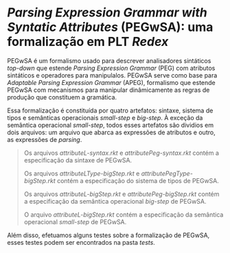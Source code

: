 # _Parsing Expression Grammar with Syntatic Attributes_ (PEGwSA): uma formalização em PLT _Redex_
PEGwSA é um formalismo usado para descrever analisadores sintáticos _top-down_ que estende _Parsing Expression Grammar_ (PEG) com atributos sintáticos e operadores para manipulalos. PEGwSA serve como base para _Adaptable Parsing Expression Grammar_ (APEG), formalismo que estende PEGwSA com mecanismos para manipular dinâmicamente as regras de produção que constituem a gramática.

Essa formalização é constituída por quatro artefatos: sintaxe, sistema de tipos e semânticas operacionais _small-step_ e _big-step_. À exceção da semântica operacional _small-step_, todos esses artefatos são dividios em dois arquivos: um arquivo que abarca as expressões de atributos e outro, as expressões de _parsing_.

> Os arquivos _attributeL-syntax.rkt_ e _attributePeg-syntax.rkt_ contém a especificação da sintaxe de PEGwSA.
>
> Os arquivos _attributeLType-bigStep.rkt_ e _attributePegType-bigStep.rkt_ contém a especificação do sistema de tipos de PEGwSA.
>
> Os arquivos _attributeL-bigStep.rkt_ e _attributePeg-bigStep.rkt_ contém a especificação da semântica operacional _big-step_ de PEGwSA.
>
> O arquivo _attributeL-bigStep.rkt_ contém a especificação da semântica operacional _small-step_ de PEGwSA.

Além disso, efetuamos alguns testes sobre a formalização de PEGwSA, esses testes podem ser encontrados na pasta _tests_.

